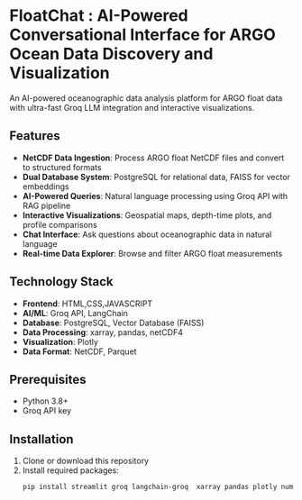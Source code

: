 # FloatChat :  AI-Powered Conversational Interface for ARGO Ocean Data Discovery and Visualization

An AI-powered oceanographic data analysis platform for ARGO float data with ultra-fast Groq LLM integration and interactive visualizations.

## Features

- **NetCDF Data Ingestion**: Process ARGO float NetCDF files and convert to structured formats
- **Dual Database System**: PostgreSQL for relational data, FAISS for vector embeddings
- **AI-Powered Queries**: Natural language processing using Groq API with RAG pipeline
- **Interactive Visualizations**: Geospatial maps, depth-time plots, and profile comparisons
- **Chat Interface**: Ask questions about oceanographic data in natural language
- **Real-time Data Explorer**: Browse and filter ARGO float measurements

## Technology Stack

- **Frontend**: HTML,CSS,JAVASCRIPT
- **AI/ML**: Groq API, LangChain
- **Database**: PostgreSQL, Vector Database (FAISS)
- **Data Processing**: xarray, pandas, netCDF4
- **Visualization**: Plotly
- **Data Format**: NetCDF, Parquet

## Prerequisites

- Python 3.8+
- Groq API key

## Installation

1. Clone or download this repository
2. Install required packages:
   ```bash
   pip install streamlit groq langchain-groq  xarray pandas plotly numpy chromadb netcdf4
   ```




